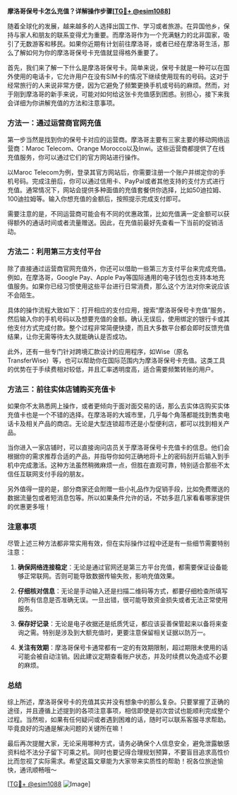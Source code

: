 **摩洛哥保号卡怎么充值？详解操作步骤[[TG💪+ @esim1088](https://t.me/s/esim1088)]**

随着全球化的发展，越来越多的人选择出国工作、学习或者旅游。在异国他乡，保持与家人和朋友的联系变得尤为重要。而摩洛哥作为一个充满魅力的北非国家，吸引了无数游客和移民。如果你近期有计划前往摩洛哥，或者已经在摩洛哥生活，那么了解如何为你的摩洛哥保号卡充值就显得格外重要了。

首先，我们来了解一下什么是摩洛哥保号卡。简单来说，保号卡就是一种可以在国外使用的电话卡，它允许用户在没有SIM卡的情况下继续使用现有的号码。这对于经常旅行的人来说非常方便，因为它避免了频繁更换手机或号码的麻烦。然而，对于刚到摩洛哥的新手来说，可能对如何给这张卡充值感到困惑。别担心，接下来我会详细为你讲解充值的方法和注意事项。

### 方法一：通过运营商官网充值

第一步当然是找到你的保号卡对应的运营商。摩洛哥主要有三家主要的移动网络运营商：Maroc Telecom、Orange Morocco以及Inwi。这些运营商都提供了在线充值服务，你可以通过它们的官方网站进行操作。

以Maroc Telecom为例，登录其官方网站后，你需要注册一个账户并绑定你的手机号码。完成注册后，你可以通过信用卡、PayPal或者其他支持的支付方式进行充值。通常情况下，网站会提供多种面值的充值套餐供你选择，比如50迪拉姆、100迪拉姆等。输入你想充值的金额后，按照提示完成支付即可。

需要注意的是，不同运营商可能会有不同的优惠政策，比如充值满一定金额可以获得额外的通话时间或者流量赠送。因此，在充值前最好先查看一下当前的促销活动。

### 方法二：利用第三方支付平台

除了直接通过运营商官网充值外，你还可以借助一些第三方支付平台来完成充值。例如，在摩洛哥，Google Pay、Apple Pay等国际通用的电子钱包也支持本地充值服务。如果你已经习惯使用这些平台进行日常消费，那么这个方法对你来说应该不会陌生。

具体的操作流程大致如下：打开相应的支付应用，搜索“摩洛哥保号卡充值”服务，然后输入你的手机号码以及想要充值的金额。确认无误后，使用绑定的银行卡或其他支付方式完成付款。整个过程非常简便快捷，而且大多数平台都会即时反馈充值结果，让你无需等待太久就能确认是否成功。

此外，还有一些专门针对跨境汇款设计的应用程序，如Wise（原名TransferWise）等，也可以帮助你在国际范围内为摩洛哥保号卡充值。这类工具的优势在于手续费相对较低，并且汇率透明度高，适合需要频繁转账的用户。

### 方法三：前往实体店铺购买充值卡

如果你不太熟悉网上操作，或者更倾向于面对面交易的话，那么去实体店购买实体充值卡也是一个不错的选择。在摩洛哥的大城市里，几乎每个角落都能找到售卖电话卡及相关产品的商店。无论是大型连锁超市还是小型便利店，都可以找到相关产品。

当你进入一家店铺时，可以直接询问店员关于摩洛哥保号卡充值卡的信息。他们会根据你的需求推荐合适的产品，并指导你如何正确地将卡上的密码刮开后输入到手机中完成激活。这种方法虽然稍微麻烦一点，但胜在直观可靠，特别适合那些不太信任互联网支付手段的朋友。

另外值得一提的是，部分商家还会附赠一些小礼品作为促销手段，比如免费赠送的数据流量包或者短消息包等。所以如果条件允许的话，不妨多逛几家看看哪家提供的优惠更多哦！

### 注意事项

尽管上述三种方法都非常实用有效，但在实际操作过程中还是有一些细节需要特别注意：

1. **确保网络连接稳定**：无论是通过官网还是第三方平台充值，都需要保证设备能够正常联网。否则可能导致数据传输失败，影响充值效果。
   
2. **仔细核对信息**：无论是手动输入还是扫描二维码等方式，都要仔细检查所填写的所有信息是否准确无误。一旦出错，很可能导致资金损失或者无法正常使用服务。
   
3. **保存好记录**：无论是电子收据还是纸质凭证，都应该妥善保管起来以备将来查询之需。特别是涉及到大额充值时，更要注意保留相关证据以防万一。

4. **关注有效期**：摩洛哥保号卡通常都有一定的有效期限制，超过期限未使用的话可能会被自动注销。因此建议定期查看账户状态，并及时续费以免造成不必要的麻烦。

### 总结

综上所述，摩洛哥保号卡的充值其实并没有想象中的那么复杂。只要掌握了正确的途径，并且遵循上述提到的各项注意事项，相信即使是初次尝试也能顺利完成整个过程。当然啦，如果有任何疑问或者遇到困难的话，随时可以联系客服寻求帮助。毕竟良好的沟通是解决问题的关键所在嘛！

最后再次提醒大家，无论采用哪种方式，请务必确保个人信息安全，避免泄露敏感资料给不法分子留下可乘之机。同时也要记得合理规划预算，不要盲目追求高性价比而忽视了实际需求。希望这篇文章能为大家带来实质性的帮助！祝各位旅途愉快，通讯顺畅哦～

[[TG💪+ @esim1088](https://t.me/s/esim1088) ![Image](https://i.postimg.cc/4NQfJmqS/Snipaste-2025-05-13-00-14-12.png)]